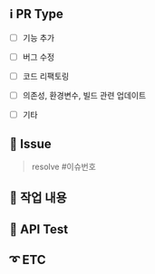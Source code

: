 ## ℹ️ PR Type

- [ ] 기능 추가
- [ ] 버그 수정
- [ ] 코드 리팩토링
- [ ] 의존성, 환경변수, 빌드 관련 업데이트
- [ ] 기타


## 📍 Issue

> resolve #이슈번호

## 🔎 작업 내용


## 📩 API Test


## ➰ ETC
